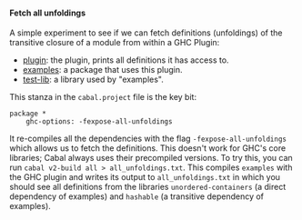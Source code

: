 #### Fetch all unfoldings

A simple experiment to see if we can fetch definitions (unfoldings)
of the transitive closure of a module from within a GHC Plugin:
- [plugin](./plugin): the plugin, prints all definitions it has access to.
- [examples](./examples): a package that uses this plugin.
- [test-lib](./test-lib): a library used by "examples".


This stanza in the `cabal.project` file is the key bit:

```
package *
    ghc-options: -fexpose-all-unfoldings
```

It re-compiles all the dependencies with the flag `-fexpose-all-unfoldings` which
allows us to fetch the definitions.
This doesn't work for GHC's core libraries; Cabal always uses their precompiled versions.
To try this, you can run `cabal v2-build all > all_unfoldings.txt`.
This compiles `examples` with the GHC plugin and writes its output to `all_unfoldings.txt`
in which you should see all definitions from the libraries
`unordered-containers` (a direct dependency of examples) and
`hashable` (a transitive dependency of examples).
